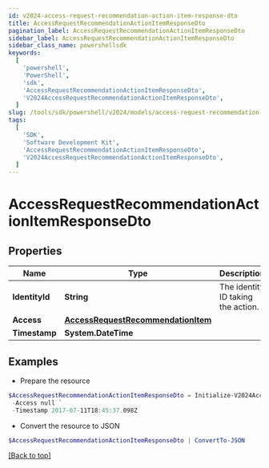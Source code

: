 ```yaml
---
id: v2024-access-request-recommendation-action-item-response-dto
title: AccessRequestRecommendationActionItemResponseDto
pagination_label: AccessRequestRecommendationActionItemResponseDto
sidebar_label: AccessRequestRecommendationActionItemResponseDto
sidebar_class_name: powershellsdk
keywords:
  [
    'powershell',
    'PowerShell',
    'sdk',
    'AccessRequestRecommendationActionItemResponseDto',
    'V2024AccessRequestRecommendationActionItemResponseDto',
  ]
slug: /tools/sdk/powershell/v2024/models/access-request-recommendation-action-item-response-dto
tags:
  [
    'SDK',
    'Software Development Kit',
    'AccessRequestRecommendationActionItemResponseDto',
    'V2024AccessRequestRecommendationActionItemResponseDto',
  ]
---
```


# AccessRequestRecommendationActionItemResponseDto

## Properties

| Name | Type | Description | Notes |
| --- | --- | --- | --- |
| **IdentityId** | **String** | The identity ID taking the action. | [optional] |
| **Access** | [**AccessRequestRecommendationItem**](access-request-recommendation-item) |  | [optional] |
| **Timestamp** | **System.DateTime** |  | [optional] |

## Examples

- Prepare the resource

```powershell
$AccessRequestRecommendationActionItemResponseDto = Initialize-V2024AccessRequestRecommendationActionItemResponseDto  -IdentityId 2c91808570313110017040b06f344ec9 `
 -Access null `
 -Timestamp 2017-07-11T18:45:37.098Z
```

- Convert the resource to JSON

```powershell
$AccessRequestRecommendationActionItemResponseDto | ConvertTo-JSON
```

[[Back to top]](#)
